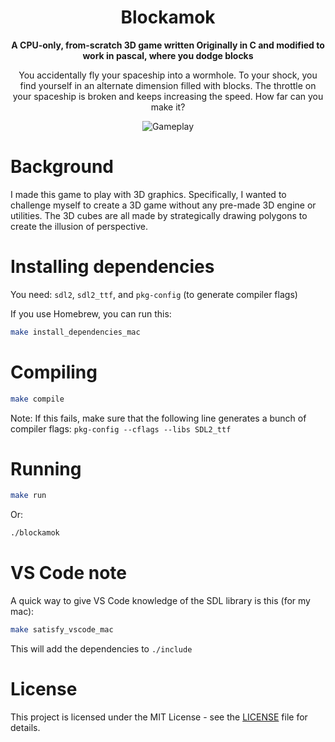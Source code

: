 <h1 align="center">Blockamok</h1>

<p align="center"><b>A CPU-only, from-scratch 3D game written Originally in C and modified to work in pascal, where you dodge blocks</b></p>

<p align="center">You accidentally fly your spaceship into a wormhole. To your shock, you find yourself in an alternate dimension filled with blocks. The throttle on your spaceship is broken and keeps increasing the speed. How far can you make it?</p>

<p align="center"><img alt="Gameplay" src="gameplay.gif"/></p>

# Background

I made this game to play with 3D graphics. Specifically, I wanted to challenge myself to create a 3D game without any pre-made 3D engine or utilities. The 3D cubes are all made by strategically drawing polygons to create the illusion of perspective.

# Installing dependencies

You need: `sdl2`, `sdl2_ttf`, and `pkg-config` (to generate compiler flags)

If you use Homebrew, you can run this:

```sh
make install_dependencies_mac
```

# Compiling

```sh
make compile
```

Note: If this fails, make sure that the following line generates a bunch of compiler flags: `pkg-config --cflags --libs SDL2_ttf`

# Running

```sh
make run
```

Or:

```sh
./blockamok
```

# VS Code note

A quick way to give VS Code knowledge of the SDL library is this (for my mac):

```sh
make satisfy_vscode_mac
```

This will add the dependencies to `./include`

# License

This project is licensed under the MIT License - see the [LICENSE](LICENSE) file for details.
